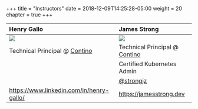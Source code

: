 +++
title = "Instructors"
date = 2018-12-09T14:25:28-05:00
weight = 20
chapter = true
+++

| Henry Gallo                                           | James Strong                                              |
| :---                                                  |    :----                                                  |
| ![](/intro-k8/images/henry.png)                       | ![](/intro-k8/images/james.png)                           |
| Technical Principal @ [Contino](https://contino.io)   | Technical Principal @ [Contino](https://contino.io)       |
|                                                       | Certified Kubernetes Admin                                |
|                                                       | [@strongjz](https://twitter.com/strongjz)                 |
| https://www.linkedin.com/in/henry-gallo/              |       https://jamesstrong.dev                             |







